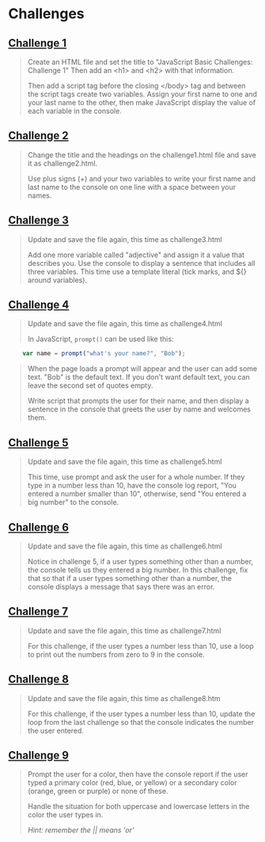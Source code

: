 # Challenges 

## [Challenge 1](./challenge01.html)

>Create an HTML file and set the title to "JavaScript Basic Challenges: Challenge 1" Then add an \<h1\> and \<h2\> with that information. 
>
>Then add a script tag before the closing \</body\> tag and between the script tags create two variables. Assign your first name to one and your last name to the other, then make JavaScript display the value of each variable in the console. 

## [Challenge 2](./challenge02.html)

>Change the title and the headings on the challenge1.html file and save it as challenge2.html.
>
>Use plus signs (+) and your two variables to write your first name and last name to the console on one line with a space between your names.

## [Challenge 3](./challenge03.html)

>Update and save the file again, this time as challenge3.html
>
>Add one more variable called "adjective" and assign it a value that describes you. Use the console to display a sentence that includes all three variables. This time use a template literal (tick marks, and ${} around variables).

## [Challenge 4](./challenge04.html)

>Update and save the file again, this time as challenge4.html 
>
>In JavaScript, `prompt()` can be used like this: 

```js
    var name = prompt("what's your name?", "Bob"); 
```

>When the page loads a prompt will appear and the user can add some text. "Bob" is the default text. If you don't want default text, you can leave the second set of quotes empty.
>
>Write script that prompts the user for their name, and then display a sentence in the console that greets the user by name and welcomes them.

## [Challenge 5](./challenge05.html)

>Update and save the file again, this time as challenge5.html
>
>This time, use prompt and ask the user for a whole number. If they type in a number less than 10, have the console log report, "You entered a number smaller than 10", otherwise, send "You entered a big number" to the console.

## [Challenge 6](./challenge06.html)

>Update and save the file again, this time as challenge6.html
>
>Notice in challenge 5, if a user types something other than a number, the console tells us they entered a big number. In this challenge, fix that so that if a user types something other than a number, the console displays a message that says there was an error.

## [Challenge 7](./challenge07.html)

>Update and save the file again, this time as challenge7.html
>
>For this challenge, if the user types a number less than 10, use a loop to print out the numbers from zero to 9 in the console.

## [Challenge 8](./challenge08.html)

>Update and save the file again, this time as challenge8.htm 
>
>For this challenge, if the user types a number less than 10, update the loop from the last challenge so that the console indicates the number the user entered.

## [Challenge 9](./challenge09.html)

>Prompt the user for a color, then have the console report if the user typed a primary color (red, blue, or yellow) or a secondary color (orange, green or purple) or none of these. 
>
>Handle the situation for both uppercase and lowercase letters in the color the user types in. 
>
>_Hint: remember the || means 'or'_
